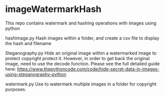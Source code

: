# imageWatermarkHash
This repo contains watermark and hashing operations with images using python

hashImage.py
Hash images within a folder, and create a csv file to display the hash and filename

Steganography.py 
Hide an original image within a watermarked image to protect copyright protect it. However, in order to get back the original image, need to use the decode function.
Please see the full detailed guide here: https://www.thepythoncode.com/code/hide-secret-data-in-images-using-steganography-python

watermark.py
Use to watermark multiple images in a folder for copyright purposes.
